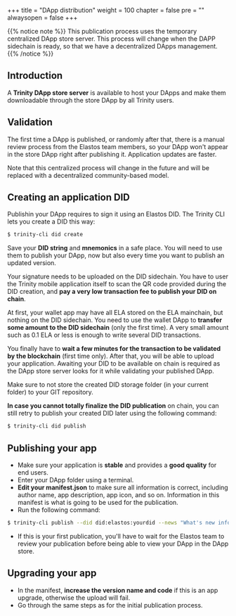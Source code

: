 +++
title = "DApp distribution"
weight = 100
chapter = false
pre = ""
alwaysopen = false
+++

{{% notice note %}}
This publication process uses the temporary centralized DApp store server. This process will change when the DAPP sidechain is ready, so that we have a decentralized DApps management.
{{% /notice %}}

## Introduction

A **Trinity DApp store server** is available to host your DApps and make them downloadable through the store DApp by all Trinity users. 

## Validation

The first time a DApp is published, or randomly after that, there is a manual review process from the Elastos team members, so your DApp won't appear in the store DApp right after publishing it. Application updates are faster.

Note that this centralized process will change in the future and will be replaced with a decentralized community-based model.

## Creating an application DID

Publishin your DApp requires to sign it using an Elastos DID. The Trinity CLI lets you create a DID this way:

```bash
$ trinity-cli did create
```

Save your **DID string** and **mnemonics** in a safe place. You will need to use them to publish your DApp, now but also every time you want to publish an updated version.

Your signature needs to be uploaded on the DID sidechain. You have to user the Trinity mobile application itself to scan the QR code provided during the DID creation, and **pay a very low transaction fee to publish your DID on chain**.

At first, your wallet app may have all ELA stored on the ELA mainchain, but nothing on the DID sidechain. You need to use the wallet DApp to **transfer some amount to the DID sidechain** (only the first time). A very small amount such as 0.1 ELA or less is enough to write several DID transactions.

You finally have to **wait a few minutes for the transaction to be validated by the blockchain** (first time only). After that, you will be able to upload your application. Awaiting your DID to be available on chain is required as the DApp store server looks for it while validating your published DApp.

Make sure to not store the created DID storage folder (in your current folder) to your GIT repository.

**In case you cannot totally finalize the DID publication** on chain, you can still retry to publish your created DID later using the following command: 

```bash
$ trinity-cli did publish
```

## Publishing your app

* Make sure your application is **stable** and provides a **good quality** for end users.
* Enter your DApp folder using a terminal.
* **Edit your manifest.json** to make sure all information is correct, including author name, app description, app icon, and so on. Information in this manifest is what is going to be used for the publication. 
* Run the following command:

```bash
$ trinity-cli publish --did did:elastos:yourdid --news "What's new information"
```

* If this is your first publication, you'll have to wait for the Elastos team to review your publication before being able to view your DApp in the DApp store.

## Upgrading your app

* In the manifest, **increase the version name and code** if this is an app upgrade, otherwise the upload will fail.
* Go through the same steps as for the initial publication process.